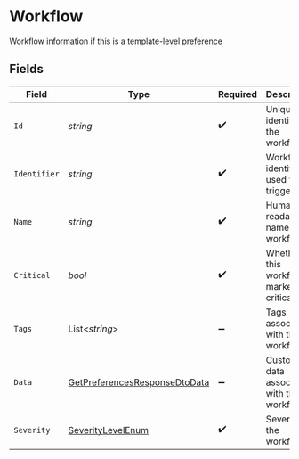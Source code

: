 # Workflow

Workflow information if this is a template-level preference


## Fields

| Field                                                                                     | Type                                                                                      | Required                                                                                  | Description                                                                               | Example                                                                                   |
| ----------------------------------------------------------------------------------------- | ----------------------------------------------------------------------------------------- | ----------------------------------------------------------------------------------------- | ----------------------------------------------------------------------------------------- | ----------------------------------------------------------------------------------------- |
| `Id`                                                                                      | *string*                                                                                  | :heavy_check_mark:                                                                        | Unique identifier of the workflow                                                         | 64a1b2c3d4e5f6g7h8i9j0k1                                                                  |
| `Identifier`                                                                              | *string*                                                                                  | :heavy_check_mark:                                                                        | Workflow identifier used for triggering                                                   | welcome-email                                                                             |
| `Name`                                                                                    | *string*                                                                                  | :heavy_check_mark:                                                                        | Human-readable name of the workflow                                                       | Welcome Email Workflow                                                                    |
| `Critical`                                                                                | *bool*                                                                                    | :heavy_check_mark:                                                                        | Whether this workflow is marked as critical                                               | false                                                                                     |
| `Tags`                                                                                    | List<*string*>                                                                            | :heavy_minus_sign:                                                                        | Tags associated with the workflow                                                         | [<br/>"user-onboarding",<br/>"email"<br/>]                                                |
| `Data`                                                                                    | [GetPreferencesResponseDtoData](../../Models/Components/GetPreferencesResponseDtoData.md) | :heavy_minus_sign:                                                                        | Custom data associated with the workflow                                                  | {<br/>"category": "onboarding",<br/>"priority": "high"<br/>}                              |
| `Severity`                                                                                | [SeverityLevelEnum](../../Models/Components/SeverityLevelEnum.md)                         | :heavy_check_mark:                                                                        | Severity of the workflow                                                                  |                                                                                           |